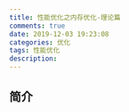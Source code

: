 ```yaml
---
title: 性能优化之内存优化-理论篇
comments: true
date: 2019-12-03 19:23:08
categories: 优化
tags: 性能优化
description:
---
```


<!--more-->

## **简介**